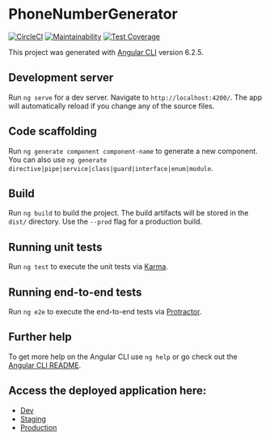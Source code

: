 # PhoneNumberGenerator

[![CircleCI](https://circleci.com/gh/malmike/phone-number-generator.svg?style=svg)](https://circleci.com/gh/malmike/phone-number-generator)
[![Maintainability](https://api.codeclimate.com/v1/badges/88152c0aa4957a6189ff/maintainability)](https://codeclimate.com/github/malmike/phone-number-generator/maintainability)
[![Test Coverage](https://api.codeclimate.com/v1/badges/88152c0aa4957a6189ff/test_coverage)](https://codeclimate.com/github/malmike/phone-number-generator/test_coverage)


This project was generated with [Angular CLI](https://github.com/angular/angular-cli) version 6.2.5.

## Development server

Run `ng serve` for a dev server. Navigate to `http://localhost:4200/`. The app will automatically reload if you change any of the source files.

## Code scaffolding

Run `ng generate component component-name` to generate a new component. You can also use `ng generate directive|pipe|service|class|guard|interface|enum|module`.

## Build

Run `ng build` to build the project. The build artifacts will be stored in the `dist/` directory. Use the `--prod` flag for a production build.

## Running unit tests

Run `ng test` to execute the unit tests via [Karma](https://karma-runner.github.io).

## Running end-to-end tests

Run `ng e2e` to execute the end-to-end tests via [Protractor](http://www.protractortest.org/).

## Further help

To get more help on the Angular CLI use `ng help` or go check out the [Angular CLI README](https://github.com/angular/angular-cli/blob/master/README.md).

## Access the deployed application here:
- [Dev](http://phone-number-generator-dev.s3-website-us-east-1.amazonaws.com/phone-number-generator/index.html)
- [Staging](http://phone-number-generator-qa.s3-website-us-east-1.amazonaws.com/phone-number-generator/index.html)
- [Production](http://phone-number-generator.s3-website-us-east-1.amazonaws.com/phone-number-generator/index.html)
